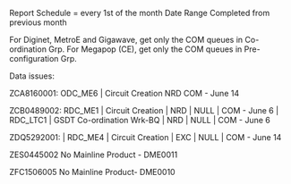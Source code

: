 Report Schedule = every 1st of the month 
Date Range Completed from previous month

For Diginet, MetroE and Gigawave, get only the COM queues in Co-ordination Grp.
For Megapop (CE), get only the COM queues in Pre-configuration Grp.

Data issues:

ZCA8160001:
ODC_ME6    | Circuit Creation
NRD
COM - June 14

ZCB0489002:
RDC_ME1    | Circuit Creation          | NRD    | NULL           |
COM - June 6
| RDC_LTC1   | GSDT Co-ordination Wrk-BQ | NRD    | NULL           |
COM - June 6

ZDQ5292001:
| RDC_ME4    | Circuit Creation          | EXC    | NULL           |
COM - June 14

ZES0445002
No Mainline Product - DME0011

ZFC1506005
No Mainline Product- DME0010
